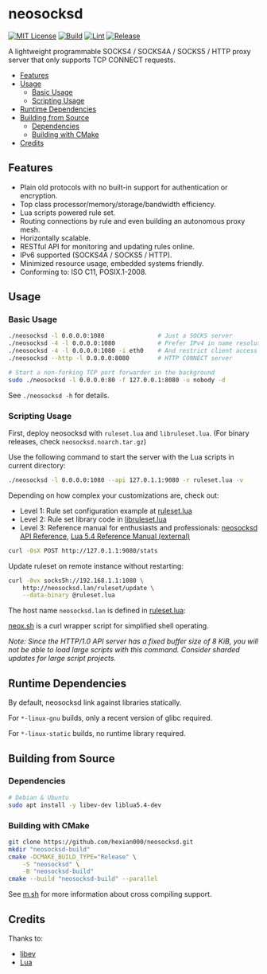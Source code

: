 # neosocksd

[![MIT License](https://img.shields.io/github/license/hexian000/neosocksd)](https://github.com/hexian000/neosocksd/blob/master/LICENSE)
[![Build](https://github.com/hexian000/neosocksd/actions/workflows/build.yml/badge.svg)](https://github.com/hexian000/neosocksd/actions/workflows/build.yml)
[![Lint](https://github.com/hexian000/neosocksd/actions/workflows/lint.yml/badge.svg)](https://github.com/hexian000/neosocksd/actions/workflows/lint.yml)
[![Release](https://img.shields.io/github/release/hexian000/neosocksd.svg?style=flat)](https://github.com/hexian000/neosocksd/releases)

A lightweight programmable SOCKS4 / SOCKS4A / SOCKS5 / HTTP proxy server that only supports TCP CONNECT requests.

- [Features](#features)
- [Usage](#usage)
	- [Basic Usage](#basic-usage)
	- [Scripting Usage](#scripting-usage)
- [Runtime Dependencies](#runtime-dependencies)
- [Building from Source](#building-from-source)
	- [Dependencies](#dependencies)
	- [Building with CMake](#building-with-cmake)
- [Credits](#credits)

## Features

- Plain old protocols with no built-in support for authentication or encryption.
- Top class processor/memory/storage/bandwidth efficiency.
- Lua scripts powered rule set.
- Routing connections by rule and even building an autonomous proxy mesh.
- Horizontally scalable.
- RESTful API for monitoring and updating rules online.
- IPv6 supported (SOCKS4A / SOCKS5 / HTTP).
- Minimized resource usage, embedded systems friendly.
- Conforming to: ISO C11, POSIX.1-2008.

## Usage
### Basic Usage

```sh
./neosocksd -l 0.0.0.0:1080               # Just a SOCKS server
./neosocksd -4 -l 0.0.0.0:1080            # Prefer IPv4 in name resolution
./neosocksd -4 -l 0.0.0.0:1080 -i eth0    # And restrict client access to eth0 only
./neosocksd --http -l 0.0.0.0:8080        # HTTP CONNECT server

# Start a non-forking TCP port forwarder in the background
sudo ./neosocksd -l 0.0.0.0:80 -f 127.0.0.1:8080 -u nobody -d
```

See `./neosocksd -h` for details.

### Scripting Usage

First, deploy neosocksd with `ruleset.lua` and `libruleset.lua`. (For binary releases, check `neosocksd.noarch.tar.gz`)

Use the following command to start the server with the Lua scripts in current directory:

```sh
./neosocksd -l 0.0.0.0:1080 --api 127.0.1.1:9080 -r ruleset.lua -v
```

Depending on how complex your customizations are, check out:

- Level 1: Rule set configuration example at [ruleset.lua](ruleset.lua)
- Level 2: Rule set library code in [libruleset.lua](libruleset.lua)
- Level 3: Reference manual for enthusiasts and professionals: [neosocksd API Reference](https://github.com/hexian000/neosocksd/wiki/API-Reference), [Lua 5.4 Reference Manual (external)](https://www.lua.org/manual/5.4/manual.html)

```sh
curl -0sX POST http://127.0.1.1:9080/stats
```

Update ruleset on remote instance without restarting:

```sh
curl -0vx socks5h://192.168.1.1:1080 \
    http://neosocksd.lan/ruleset/update \
    --data-binary @ruleset.lua
```

The host name `neosocksd.lan` is defined in [ruleset.lua](ruleset.lua):

[neox.sh](neox.sh) is a curl wrapper script for simplified shell operating.

*Note: Since the HTTP/1.0 API server has a fixed buffer size of 8 KiB, you will not be able to load large scripts with this command. Consider sharded updates for large script projects.*

## Runtime Dependencies

By default, neosocksd link against libraries statically.

For `*-linux-gnu` builds, only a recent version of glibc required.

For `*-linux-static` builds, no runtime library required.

## Building from Source
### Dependencies

```sh
# Debian & Ubuntu
sudo apt install -y libev-dev liblua5.4-dev
```

### Building with CMake

```sh
git clone https://github.com/hexian000/neosocksd.git
mkdir "neosocksd-build"
cmake -DCMAKE_BUILD_TYPE="Release" \
    -S "neosocksd" \
    -B "neosocksd-build"
cmake --build "neosocksd-build" --parallel
```

See [m.sh](m.sh) for more information about cross compiling support.

## Credits

Thanks to:
- [libev](http://software.schmorp.de/pkg/libev.html)
- [Lua](https://www.lua.org/)
